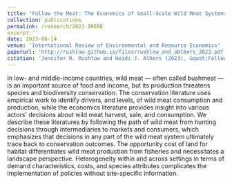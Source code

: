 ```yaml
---
title: "Follow the Meat: The Economics of Small-Scale Wild Meat Systems in Low-and Middle-Income Countries"
collection: publications
permalink: /research/2023-IRERE
excerpt:''
date: 2023-06-14
venue: 'International Review of Environmental and Resource Economics'
paperurl: 'http://rushlow.github.io/files/rushlow_and_ablbers_2023.pdf'
citation: 'Jennifer R. Rushlow and Heidi J. Albers (2023), &quot;Follow the Meat: The Economics of Small-Scale Wild Meat Systems in Low- and Middle-Income Countries&quot;, International Review of Environmental and Resource Economics:Vol. 17: No. 2-3, pp 363-410.'
---
```


In low- and middle-income countries, wild meat — often called bushmeat — is an important source of food and income, but its production threatens species and biodiversity conservation. The conservation literature uses empirical work to identify drivers, and levels, of wild meat consumption and production, while the economics literature provides insight into various actors' decisions about wild meat harvest, sale, and consumption. We describe these literatures by following the path of wild meat from hunting decisions through intermediaries to markets and consumers, which emphasizes that decisions in any part of the wild meat system ultimately trace back to conservation outcomes. The opportunity cost of land for habitat differentiates wild meat production from fisheries and necessitates a landscape perspective. Heterogeneity within and across settings in terms of demand characteristics, costs, and species attributes complicates the implementation of policies without site-specific information.
